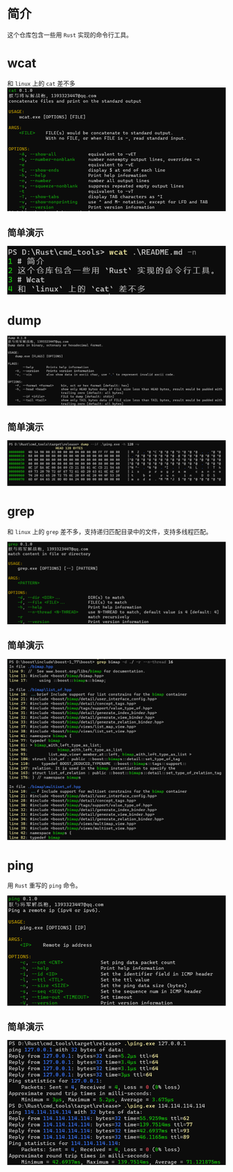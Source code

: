 # 简介
这个仓库包含一些用 `Rust` 实现的命令行工具。

# wcat

和 `linux` 上的 `cat` 差不多
![](imgs/wcat.png)

## 简单演示

![](imgs/wcat-n.png)

# dump

![](imgs/dump.png)

## 简单演示

![](imgs/dump-h-v.png)

# grep

和 `linux` 上的 `grep` 差不多，支持递归匹配目录中的文件，支持多线程匹配。

![](imgs/grep.png)

## 简单演示

![](imgs/grep-r.png)

# ping

用 `Rust` 重写的 `ping` 命令。

![](imgs/ping.png)

## 简单演示

![](imgs/ping-run.png)